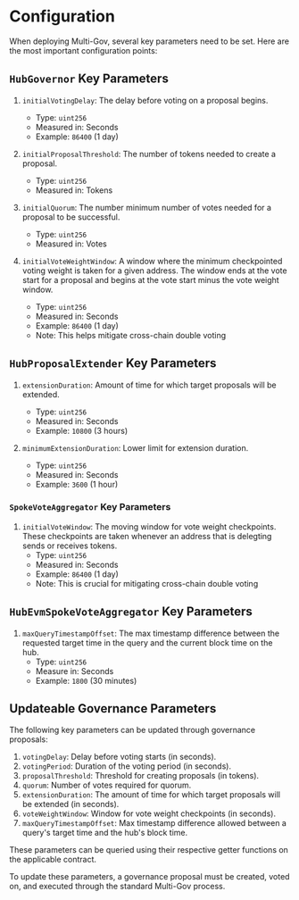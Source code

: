 # Configuration

When deploying Multi-Gov, several key parameters need to be set. Here are the most important configuration points:

## `HubGovernor` Key Parameters

1. `initialVotingDelay`: The delay before voting on a proposal begins.
   - Type: `uint256`
   - Measured in: Seconds
   - Example: `86400` (1 day)

2. `initialProposalThreshold`: The number of tokens needed to create a proposal.
   - Type: `uint256`
   - Measured in: Tokens

3. `initialQuorum`: The number minimum number of votes needed for a proposal to be successful.
   - Type: `uint256`
   - Measured in: Votes

4. `initialVoteWeightWindow`: A window where the minimum checkpointed voting weight is taken for a given address. The window ends at the vote start for a proposal and begins at the vote start minus the vote weight window.
   - Type: `uint256`
   - Measured in: Seconds
   - Example: `86400` (1 day)
   - Note: This helps mitigate cross-chain double voting

## `HubProposalExtender` Key Parameters

1. `extensionDuration`: Amount of time for which target proposals will be extended.
   - Type: `uint256`
   - Measured in: Seconds
   - Example: `10800` (3 hours)

2. `minimumExtensionDuration`: Lower limit for extension duration.
   - Type: `uint256`
   - Measured in: Seconds
   - Example: `3600` (1 hour)

### `SpokeVoteAggregator` Key Parameters

1. `initialVoteWindow`: The moving window for vote weight checkpoints. These checkpoints are taken whenever an address that is delegting sends or receives tokens.
   - Type: `uint256`
   - Measured in: Seconds
   - Example: `86400` (1 day)
   - Note: This is crucial for mitigating cross-chain double voting

## `HubEvmSpokeVoteAggregator` Key Parameters
1. `maxQueryTimestampOffset`: The max timestamp difference between the requested target time in the query and the current block time on the hub.
   - Type: `uint256`
   - Measure in: Seconds
   - Example: `1800` (30 minutes)

## Updateable Governance Parameters

The following key parameters can be updated through governance proposals:

1. `votingDelay`: Delay before voting starts (in seconds).
2. `votingPeriod`: Duration of the voting period (in seconds).
3. `proposalThreshold`: Threshold for creating proposals (in tokens).
4. `quorum`: Number of votes required for quorum.
5. `extensionDuration`: The amount of time for which target proposals will be extended (in seconds).
6. `voteWeightWindow`: Window for vote weight checkpoints (in seconds).
7. `maxQueryTimestampOffset`: Max timestamp difference allowed between a query's target time and the hub's block time.

These parameters can be queried using their respective getter functions on the applicable contract.

To update these parameters, a governance proposal must be created, voted on, and executed through the standard Multi-Gov process.